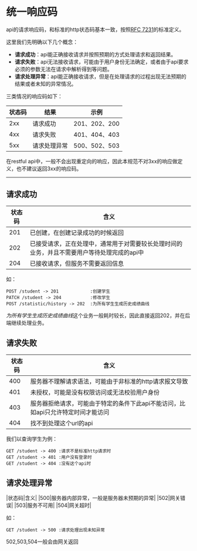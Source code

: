 # 统一响应码 

api的请求响应码，和标准的http状态码基本一致，按照[RFC 7231](https://tools.ietf.org/html/rfc7231#page-47)的标准定义。

这里我们先明确以下几个概念：

* **请求成功**：api能正确接收请求并按照预期的方式处理请求和返回结果。
* **请求失败**：api无法接收请求，可能由于用户身份无法确定，或者由于api要求必须的参数无法在请求中解析得到等问题。
* **请求处理异常**：api能正确接收请求，但是在处理请求的过程出现无法预期的结果或者未知的异常情况。

三类情况的响应码如下：

|状态码|结果|示例|
|----|----|----|
|2xx|请求成功|201、202、200|
|4xx|请求失败|401、404、403|
|5xx|请求处理异常|500、502、503|

在restful api中，一般不会出现重定向的响应，因此本规范不对3xx的响应做定义，也不建议返回3xx的响应码。

---

## 请求成功

|状态码|含义|
|----|----|
|201|已创建，在创建记录成功的时候返回|
|202|已接受请求，正在处理中，通常用于对需要较长处理时间的业务，并且不需要用户等待处理完成的api中|
|204|已接收请求，但服务不需要返回信息|

如：

```
POST /student -> 201            :创建学生
PATCH /student -> 204           :修改学生 
POST /statistic/history -> 202  :为所有学生生成历史成绩曲线
```

*为所有学生生成历史成绩曲线*这个业务一般耗时较长，因此直接返回202，并在后端继续处理业务。

## 请求失败

|状态码|含义|
|----|----|
|400|服务器不理解请求语法，可能由于非标准的http请求报文导致|
|401|未授权，可能是没有权限访问或无法校验用户身份|
|403|服务器拒绝请求，可能由于特定的条件下此api不能访问，比如api只允许特定时间才能访问|
|404|找不到处理这个url的api|

我们以查询学生为例：

```
GET /student -> 400 :请求不是标准http请求时
GET /student -> 401 :用户没有登录时
GET /student -> 404 :没有这个api时
```

## 请求处理异常

|状态码|含义|
|500|服务器内部异常，一般是服务器未预期的异常|
|502|网关错误|
|503|服务不可用|
|504|网关超时|

如：

```
GET /student -> 500 :请求处理出现未知异常
```

502,503,504一般会由网关返回